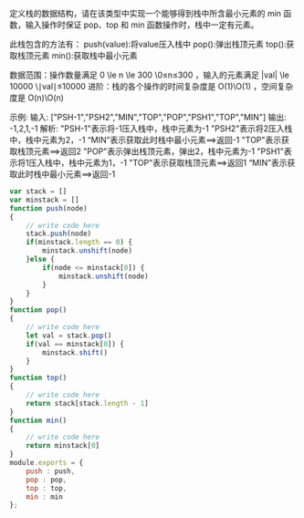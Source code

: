 定义栈的数据结构，请在该类型中实现一个能够得到栈中所含最小元素的 min 函数，输入操作时保证 pop、top 和 min 函数操作时，栈中一定有元素。

此栈包含的方法有：
push(value):将value压入栈中
pop():弹出栈顶元素
top():获取栈顶元素
min():获取栈中最小元素

数据范围：操作数量满足 0 \le n \le 300 \0≤n≤300  ，输入的元素满足 |val| \le 10000 \∣val∣≤10000 
进阶：栈的各个操作的时间复杂度是 O(1)\O(1)  ，空间复杂度是 O(n)\O(n) 

示例:
输入:    ["PSH-1","PSH2","MIN","TOP","POP","PSH1","TOP","MIN"]
输出:    -1,2,1,-1
解析:
"PSH-1"表示将-1压入栈中，栈中元素为-1
"PSH2"表示将2压入栈中，栈中元素为2，-1
“MIN”表示获取此时栈中最小元素==>返回-1
"TOP"表示获取栈顶元素==>返回2
"POP"表示弹出栈顶元素，弹出2，栈中元素为-1
"PSH1"表示将1压入栈中，栈中元素为1，-1
"TOP"表示获取栈顶元素==>返回1
“MIN”表示获取此时栈中最小元素==>返回-1

```js
var stack = []
var minstack = []
function push(node)
{
    // write code here
    stack.push(node)
    if(minstack.length == 0) {
        minstack.unshift(node)
    }else {
        if(node <= minstack[0]) {
            minstack.unshift(node)
        }
    }
}
function pop()
{
    // write code here
    let val = stack.pop()
    if(val == minstack[0]) {
        minstack.shift()
    }
}
function top()
{
    // write code here
    return stack[stack.length - 1]
}
function min()
{
    // write code here
    return minstack[0]
}
module.exports = {
    push : push,
    pop : pop,
    top : top,
    min : min
};
```